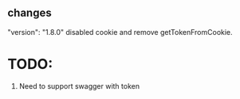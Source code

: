 ## changes
"version": "1.8.0"
disabled cookie and remove getTokenFromCookie.





# TODO:
1) Need to support swagger with token